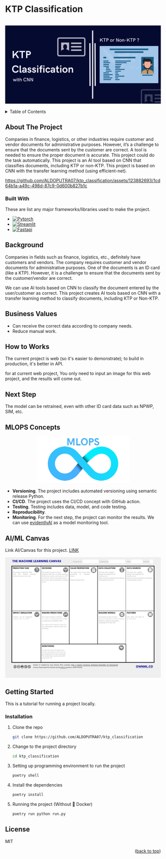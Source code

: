 # KTP Classification

<br />
<div align="center">
  <a href="">
    <img src="static/KTP Classification.png">
  </a>
</div>

<p></p>

<!-- TABLE OF CONTENTS -->
<details>
  <p>
  <summary>Table of Contents</summary>
  <ol>
    <li>
      <a href="#about-the-project">About The Project</a>
      <ul>
        <li><a href="#built-with">Built With</a></li>
      </ul>
    </li>
    <li><a href="#background">Background</a></li>
    <li><a href="#business-values">Business Values</a></li>
    <li><a href="#how-to-works">How to Works</a></li>
    <li><a href="#next-step">Next Step</a></li>
    <li><a href="#mlops-concepts">MLOPS Concepts</a></li>
    <li><a href="#aiml-canvas">AI/ML Canvas</a></li>
    <li>
      <a href="#getting-started">Getting Started</a>
      <ul>
        <li><a href="#installation">Installation</a></li>
      </ul>
    </li>
    <li><a href="#license">License</a></li>
  </ol>
  </p>
</details>


<p></p>

<!-- ABOUT THE PROJECT -->
## About The Project
Companies in finance, logistics, or other industries require customer and vendor documents for administrative purposes. However, it’s a challenge to ensure that the documents sent by the customer are correct. A tool is needed to ensure the proper document is accurate. This project could do the task automatically.
This project is an AI tool based on CNN that classifies documents, including KTP or non-KTP. This project is based on CNN with the transfer learning method (using efficient-net).


https://github.com/ALDOPUTRA07/ktp_classification/assets/123882693/1cd64b1a-a49c-498d-87c9-0d600b827b1c



### Built With

These are list any major frameworks/libraries used to make the project.

* [![Pytorch][Pytorch]][Pytorch-url]
* [![Streamlit][Streamlit]][Streamlit-url]
* [![Fastapi][Fastapi]][Fastapi-url]

## Background

Companies in fields such as finance, logistics, etc., definitely have customers and vendors. The company requires customer and vendor documents for administrative purposes. One of the documents is an ID card (like a KTP). However, it is a challenge to ensure that the documents sent by the customer/vendor are correct.

We can use AI tools based on CNN to classify the document entered by the user/customer as correct. This project creates AI tools based on CNN with a transfer learning method to classify documents, including KTP or Non-KTP.

## Business Values
- Can receive the correct data according to company needs.
- Reduce manual work.

## How to Works
The current project is web (so it's easier to demonstrate); to build in production, it's better in API.

for at current web project, You only need to input an image for this web project, and the results will come out.

## Next Step 
The model can be retrained, even with other ID card data such as NPWP, SIM, etc.

## MLOPS Concepts
<p align="center">
  <img src = "static/MLOPS.png">
</p>

- **Versioning**. The project includes automated versioning using semantic release Python.
- **CI/CD**. The project uses the CI/CD concept with GitHub action.
- **Testing**. Testing includes data, model, and code testing.
- **Reproducibility**.
- **Monitoring**. For the next step, the project can monitor the results. We can use [evidentlyAI](https://www.evidentlyai.com/) as a model monitoring tool.

## AI/ML Canvas
Link AI/Canvas for this project. [LINK](https://github.com/ALDOPUTRA07/automated_forecasting/blob/main/static/AI_ML%20Canvas%20KTP%20Classification.pdf)
<p align="center">
  <img src = "static/AI_ML Canvas KTP Classification.png">
</p>


<!-- GETTING STARTED -->
## Getting Started
This is a tutorial for running a project locally.

### Installation

1. Clone the repo
   ```sh
   git clone https://github.com/ALDOPUTRA07/ktp_classification
   ```
2. Change to the project directory
   ```sh
   cd ktp_classification
   ```
3. Setting up programming environment to run the project
   ```sh
   poetry shell
   ```
4. Install the dependencies
   ```sh
   poetry install
   ```
5. Running the project (Without 🐳 Docker)
   ```sh
   poetry run python run.py
   ```

## License
MIT

<p align="right">(<a href="#automed-forecasting">back to top</a>)</p>


<!-- MARKDOWN LINKS & IMAGES -->
<!-- https://www.markdownguide.org/basic-syntax/#reference-style-links -->
[Pytorch]: https://img.shields.io/badge/PyTorch-EE4C2C?style=for-the-badge&logo=pytorch&logoColor=white
[Pytorch-url]: https://pytorch.org/
[Streamlit]: https://img.shields.io/badge/Streamlit-FF4B4B?style=for-the-badge&logo=Streamlit&logoColor=white
[Streamlit-url]: https://streamlit.io/
[Fastapi]: https://img.shields.io/badge/fastapi-109989?style=for-the-badge&logo=FASTAPI&logoColor=white
[Fastapi-url]: https://fastapi.tiangolo.com/
